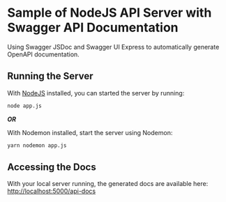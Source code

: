 # Sample of NodeJS API Server with Swagger API Documentation

Using Swagger JSDoc and Swagger UI Express to automatically generate OpenAPI documentation.

## Running the Server

With [NodeJS](https://nodejs.org/en/) installed, you can started the server by running:

```sh
node app.js
```

_**OR**_

With Nodemon installed, start the server using Nodemon:

```sh
yarn nodemon app.js
```

## Accessing the Docs

With your local server running, the generated docs are available here: [http://localhost:5000/api-docs](http://localhost:5000/api-docs)
